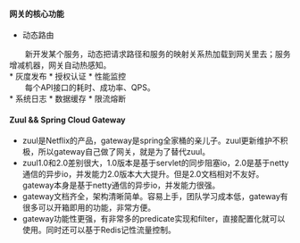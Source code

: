 #### 网关的核心功能
* 动态路由
<div style="text-indent:2em">新开发某个服务，动态把请求路径和服务的映射关系热加载到网关里去；服务增减机器，网关自动热感知。</div>
* 灰度发布
* 授权认证
* 性能监控
<div style="text-indent:2em">每个API接口的耗时、成功率、QPS。</div>
* 系统日志
* 数据缓存
* 限流熔断
    
#### Zuul && Spring Cloud Gateway
* zuul是Netflix的产品，gateway是spring全家桶的亲儿子。zuul更新维护不积极，所以gateway自己做了网关，就是为了替代zuul。
* zuul1.0和2.0差别很大，1.0版本是基于servlet的同步阻塞io，2.0是基于netty通信的异步io，并发能力2.0版本大大提升。但是2.0文档相对不友好。gateway本身是基于netty通信的异步io，并发能力很强。
* gateway文档齐全，架构清晰简单。容易上手，团队学习成本低，gateway有很多可以开箱即用的功能，非常方便。
* gateway功能性更强，有非常多的predicate实现和filter，直接配置化就可以使用。同时还可以基于Redis记性流量控制。
